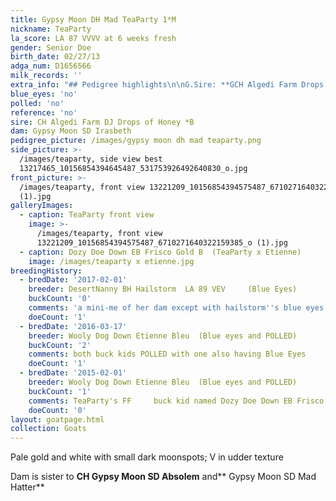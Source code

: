 ```yaml
---
title: Gypsy Moon DH Mad TeaParty 1*M
nickname: TeaParty
la_score: LA 87 VVVV at 6 weeks fresh
gender: Senior Doe
birth_date: 02/27/13
adga_num: D1656566
milk_records: ''
extra_info: "## Pedigree highlights\n\nG.Sire: **GCH Algedi Farm Drops of Jupiter S ++*B LA91 EEE**\n\nG.Dam: **CH SG Rosasharn's UMT Tupelo Honey  4\\*D 4\\*M  LA91 EEEE 11x BOB      3x Best Doe  5x\_Best\_Udder    4x Sr Grand**\n\nG.G. Dam: **ARMCH SG Rosasharn's BuckWheat Honey 3\\*D 3\\*M  LA91\_EEEE** _7-00* 305 1500 Lbs of milk_"
blue_eyes: 'no'
polled: 'no'
reference: 'no'
sire: CH Algedi Farm DJ Drops of Honey *B
dam: Gypsy Moon SD Irasbeth
pedigree_picture: /images/gypsy moon dh mad teaparty.png
side_picture: >-
  /images/teaparty, side view best
  13217465_10156854394645487_531753926492640830_o.jpg
front_picture: >-
  /images/teaparty, front view 13221209_10156854394575487_6710271640322159385_o
  (1).jpg
galleryImages:
  - caption: TeaParty front view
    image: >-
      /images/teaparty, front view
      13221209_10156854394575487_6710271640322159385_o (1).jpg
  - caption: Dozy Doe Down EB Frisco Gold B  (TeaParty x Etienne)
    image: /images/teaparty x etienne.jpg
breedingHistory:
  - bredDate: '2017-02-01'
    breeder: DesertNanny BH Hailstorm  LA 89 VEV     (Blue Eyes)
    buckCount: '0'
    comments: 'a mini-me of her dam except with hailstorm''s blue eyes. '
    doeCount: '1'
  - bredDate: '2016-03-17'
    breeder: Wooly Dog Down Etienne Bleu  (Blue eyes and POLLED)
    buckCount: '2'
    comments: both buck kids POLLED with one also having Blue Eyes
    doeCount: '1'
  - bredDate: '2015-02-01'
    breeder: Wooly Dog Down Etienne Bleu  (Blue eyes and POLLED)
    buckCount: '1'
    comments: TeaParty's FF     buck kid named Dozy Doe Down EB Frisco Gold B (POLLED)
    doeCount: '0'
layout: goatpage.html
collection: Goats
---
```

Pale gold and white with small dark moonspots; V in udder texture

Dam is sister to **CH Gypsy Moon SD Absolem** and** Gypsy Moon SD Mad Hatter**
